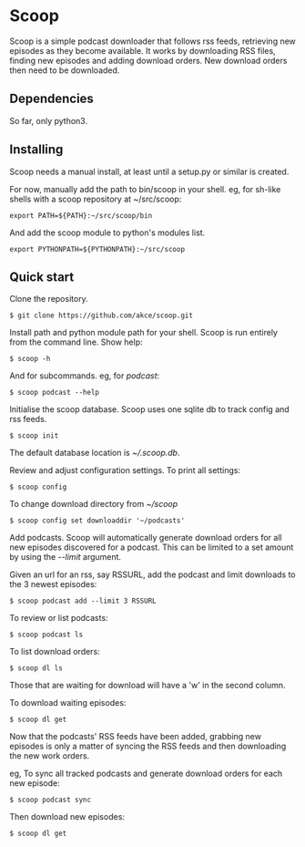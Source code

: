 # Scoop

Scoop is a simple podcast downloader that follows rss feeds, retrieving new episodes as they become available.
It works by downloading RSS files, finding new episodes and adding download orders. New download orders then need to be downloaded.

## Dependencies

So far, only python3.

## Installing

Scoop needs a manual install, at least until a setup.py or similar is created.

For now, manually add the path to bin/scoop in your shell. eg, for sh-like shells with a scoop repository at ~/src/scoop:
```
export PATH=${PATH}:~/src/scoop/bin
```

And add the scoop module to python's modules list.
```
export PYTHONPATH=${PYTHONPATH}:~/src/scoop
```

## Quick start

Clone the repository.

```
$ git clone https://github.com/akce/scoop.git
```

Install path and python module path for your shell.
Scoop is run entirely from the command line. Show help:
```
$ scoop -h
```
And for subcommands. eg, for *podcast*:
```
$ scoop podcast --help
```

Initialise the scoop database. Scoop uses one sqlite db to track config and rss feeds.

```
$ scoop init
```

The default database location is *~/.scoop.db*.

Review and adjust configuration settings. To print all settings:
```
$ scoop config
```

To change download directory from *~/scoop*
```
$ scoop config set downloaddir '~/podcasts'
```

Add podcasts. Scoop will automatically generate download orders for all new episodes discovered for a podcast. This can be limited to a set amount by using the *--limit* argument.

Given an url for an rss, say RSSURL, add the podcast and limit downloads to the 3 newest episodes:
```
$ scoop podcast add --limit 3 RSSURL
```

To review or list podcasts:
```
$ scoop podcast ls
```

To list download orders:
```
$ scoop dl ls
```
Those that are *w*aiting for download will have a 'w' in the second column.

To download waiting episodes:
```
$ scoop dl get
```

Now that the podcasts' RSS feeds have been added, grabbing new episodes is only a matter of syncing the RSS feeds and then downloading the new work orders.

eg, To sync all tracked podcasts and generate download orders for each new episode:

```
$ scoop podcast sync
```

Then download new episodes:
```
$ scoop dl get
```

